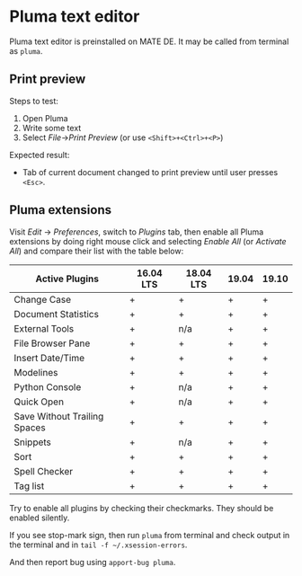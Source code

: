 # Pluma text editor

Pluma text editor is preinstalled on MATE DE. It may be called from terminal as `pluma`.

## Print preview

Steps to test:

1. Open Pluma
1. Write some text
1. Select *File*→*Print Preview* (or use `<Shift>+<Ctrl>+<P>`)

Expected result:

* Tab of current document changed to print preview until user presses `<Esc>`. 

## Pluma extensions

Visit *Edit* → *Preferences*, switch to *Plugins* tab, then enable all Pluma extensions by doing right mouse click and selecting *Enable All* (or *Activate All*) and compare their list with the table below:

| Active Plugins               | 16.04 LTS | 18.04 LTS | 19.04 | 19.10 |
|------------------------------|-----------|-----------|-------|-------|
| Change Case                  |     +     |     +     |   +   |   +   |
| Document Statistics          |     +     |     +     |   +   |   +   |
| External Tools               |     +     |    n/a    |   +   |   +   |
| File Browser Pane            |     +     |     +     |   +   |   +   |
| Insert Date/Time             |     +     |     +     |   +   |   +   |
| Modelines                    |     +     |     +     |   +   |   +   |
| Python Console               |     +     |    n/a    |   +   |   +   |
| Quick Open                   |     +     |    n/a    |   +   |   +   |
| Save Without Trailing Spaces |     +     |     +     |   +   |   +   |
| Snippets                     |     +     |    n/a    |   +   |   +   |
| Sort                         |     +     |     +     |   +   |   +   |
| Spell Checker                |     +     |     +     |   +   |   +   |
| Tag list                     |     +     |     +     |   +   |   +   |

Try to enable all plugins by checking their checkmarks. They should be enabled silently.

If you see stop-mark sign, then run `pluma` from terminal and check output in the terminal and in `tail -f ~/.xsession-errors`.

And then report bug using `apport-bug pluma`.

